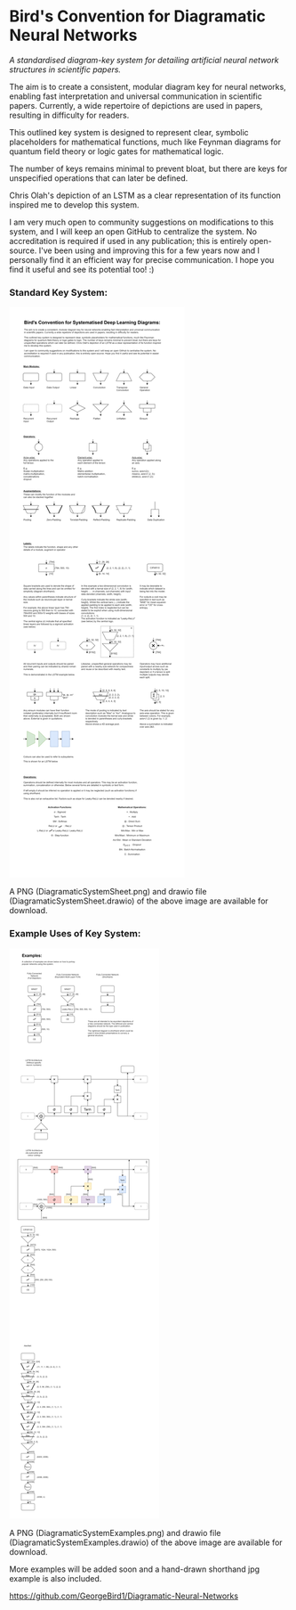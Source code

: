 # Bird's Convention for Diagramatic Neural Networks
<em>A standardised diagram-key system for detailing artificial neural network structures in scientific papers.</em>


The aim is to create a consistent, modular diagram key for neural networks, enabling fast interpretation and universal communication in scientific papers. Currently, a wide repertoire of depictions are used in papers, resulting in difficulty for readers.

This outlined key system is designed to represent clear, symbolic placeholders for mathematical functions, much like Feynman diagrams for quantum field theory or logic gates for mathematical logic.

The number of keys remains minimal to prevent bloat, but there are keys for unspecified operations that can later be defined.

Chris Olah's depiction of an LSTM as a clear representation of its function inspired me to develop this system.

I am very much open to community suggestions on modifications to this system, and I will keep an open GitHub to centralize the system. No accreditation is required if used in any publication; this is entirely open-source. I've been using and improving this for a few years now and I personally find it an efficient way for precise communication. I hope you find it useful and see its potential too! :)


### Standard Key System:

![Shows the basic key elements for constructing artificial neural networks in this system](https://github.com/GeorgeBird1/Diagramatic-Neural-Networks/blob/main/DiagramaticSystemSheet.png)

A PNG (DiagramaticSystemSheet.png) and drawio file (DiagramaticSystemSheet.drawio) of the above image are available for download.

### Example Uses of Key System:

![Shows several common architectures represented using this key system. ](https://github.com/GeorgeBird1/Diagramatic-Neural-Networks/blob/main/DiagramaticSystemExamples.png)

A PNG (DiagramaticSystemExamples.png) and drawio file (DiagramaticSystemExamples.drawio) of the above image are available for download.

More examples will be added soon and a hand-drawn shorthand jpg example is also included.

https://github.com/GeorgeBird1/Diagramatic-Neural-Networks
